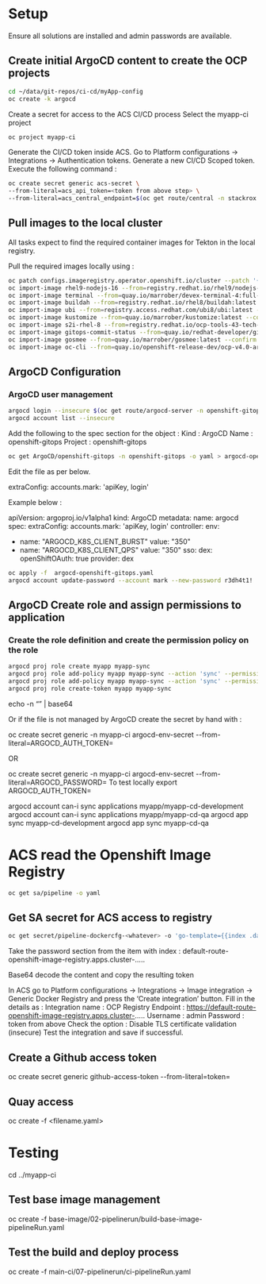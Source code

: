 # Setup

Ensure all solutions are installed and admin passwords are available.

## Create initial ArgoCD content to create the OCP projects

````bash
cd ~/data/git-repos/ci-cd/myApp-config
oc create -k argocd
````

Create a secret for access to the ACS CI/CD process
Select the myapp-ci project

````bash
oc project myapp-ci
````

Generate the CI/CD token inside ACS. Go to Platform configurations -> Integrations -> Authentication tokens.
Generate a new CI/CD Scoped token.
Execute the following command :

````bash
oc create secret generic acs-secret \
--from-literal=acs_api_token=<token from above step> \
--from-literal=acs_central_endpoint=$(oc get route/central -n stackrox -o jsonpath='{.spec.host}{":443"}')
````

## Pull images to the local cluster 

All tasks expect to find the required container images for Tekton in the local registry.

Pull the required images locally using :

````bash
oc patch configs.imageregistry.operator.openshift.io/cluster --patch '{"spec":{"defaultRoute":true}}' --type=merge
oc import-image rhel9-nodejs-16 --from=registry.redhat.io/rhel9/nodejs-16 --confirm
oc import-image terminal --from=quay.io/marrober/devex-terminal-4:full-terminal-1.5 --confirm
oc import-image buildah --from=registry.redhat.io/rhel8/buildah:latest --confirm
oc import-image ubi --from=registry.access.redhat.com/ubi8/ubi:latest --confirm
oc import-image kustomize --from=quay.io/marrober/kustomize:latest --confirm
oc import-image s2i-rhel-8 --from=registry.redhat.io/ocp-tools-43-tech-preview/source-to-image-rhel8 --confirm
oc import-image gitops-commit-status --from=quay.io/redhat-developer/gitops-commit-status:v0.0.2 --confirm
oc import-image gosmee --from=quay.io/marrober/gosmee:latest --confirm
oc import-image oc-cli --from=quay.io/openshift-release-dev/ocp-v4.0-art-dev@sha256:878b31040c88f3eb56ca2bd2d77fa29128dad732850dd3fe779037ec9643bf02 --confirm
````

## ArgoCD Configuration
### ArgoCD user management 

````bash
argocd login --insecure $(oc get route/argocd-server -n openshift-gitops -o jsonpath='{.spec.host}{"\n"}')
argocd account list --insecure
````

Add the following to the spec section for the object : 
Kind : ArgoCD 
Name : openshift-gitops
Project : openshift-gitops

````bash
oc get ArgoCD/openshift-gitops -n openshift-gitops -o yaml > argocd-openshift-gitops.yaml
````

Edit the file as per below.

 extraConfig:
   accounts.mark: 'apiKey, login'

Example below : 

apiVersion: argoproj.io/v1alpha1
kind: ArgoCD
metadata:
 name: argocd
spec:
  extraConfig:
   accounts.mark: 'apiKey, login'
 controller:
   env:
   - name: "ARGOCD_K8S_CLIENT_BURST"
     value: "350"
   - name: "ARGOCD_K8S_CLIENT_QPS"
     value: "350"
 sso:
   dex:
     openShiftOAuth: true
   provider: dex

````bash
oc apply -f  argocd-openshift-gitops.yaml
argocd account update-password --account mark --new-password r3dh4t1!
````

## ArgoCD Create role and assign permissions to application
### Create the role definition and create the permission policy on the role

````bash
argocd proj role create myapp myapp-sync
argocd proj role add-policy myapp myapp-sync --action 'sync' --permission allow --object myapp-cd-development
argocd proj role add-policy myapp myapp-sync --action 'sync' --permission allow --object myapp-cd-qa
argocd proj role create-token myapp myapp-sync
````

<Copy token>

echo -n “<token>” | base64


Or if the file is not managed by ArgoCD create the secret by hand with :

oc create secret generic -n myapp-ci argocd-env-secret --from-literal=ARGOCD_AUTH_TOKEN=<token>

OR

oc create secret generic -n myapp-ci argocd-env-secret --from-literal=ARGOCD_PASSWORD=<token>
To test locally
export ARGOCD_AUTH_TOKEN=<token>

argocd account can-i sync applications myapp/myapp-cd-development 
argocd account can-i sync applications myapp/myapp-cd-qa
argocd app sync myapp-cd-development
argocd app sync myapp-cd-qa

# ACS read the Openshift Image Registry

````bash
oc get sa/pipeline -o yaml
````

## Get SA secret for ACS access to registry

````bash
oc get secret/pipeline-dockercfg-<whatever> -o 'go-template={{index .data ".dockercfg"}}' | base64 -d | jq .  
````

Take the password section from the item with index : default-route-openshift-image-registry.apps.cluster-.....

Base64 decode the content and copy the resulting token

In ACS go to Platform configurations -> Integrations -> Image integration -> Generic Docker Registry and press the ‘Create integration’ button.
Fill in the details as :
	Integration name : OCP Registry
	Endpoint : https://default-route-openshift-image-registry.apps.cluster-.....
	Username : admin
	Password : token from above
	Check the option : Disable TLS certificate validation (insecure)
Test the integration and save if successful.

## Create a Github access token

oc create secret generic github-access-token --from-literal=token=<token>

## Quay access 

oc create -f <filename.yaml>

# Testing

cd ../myapp-ci

## Test base image management

oc create -f base-image/02-pipelinerun/build-base-image-pipelineRun.yaml

## Test the build and deploy process 

oc create -f main-ci/07-pipelinerun/ci-pipelineRun.yaml

